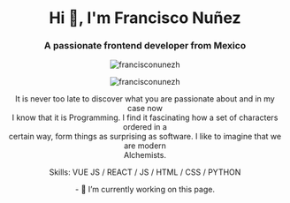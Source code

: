 <h1 align="center">Hi 👋, I'm Francisco Nuñez</h1>
<h3 align="center">A passionate frontend developer from Mexico</h3>

<p align="center"> <img align="center" src="https://komarev.com/ghpvc/?username=francisconunezh&label=Profile%20views&color=0e75b6&style=flat" alt="francisconunezh" /></p>

<p align="center"> <img align="center" src="https://pbs.twimg.com/profile_banners/1348662446/1647586466/600x200" alt="francisconunezh" /></p>

<p align="center"> It is never too late to discover what you are passionate about and in my case now <br>
I know that it is Programming. I find it fascinating how a set of characters ordered in a <br>
certain way, form things as surprising as software. I like to imagine that we are modern <br>
Alchemists. </p>

<p align="center"> Skills: VUE JS / REACT / JS / HTML / CSS / PYTHON </p>

<p align="center"> - 🔭 I’m currently working on this page. </p>









